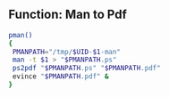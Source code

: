 ## Function: Man to Pdf



``` bash
pman()
{
 PMANPATH="/tmp/$UID-$1-man"
 man -t $1 > "$PMANPATH.ps"
 ps2pdf "$PMANPATH.ps" "$PMANPATH.pdf"
 evince "$PMANPATH.pdf" &
}
```

